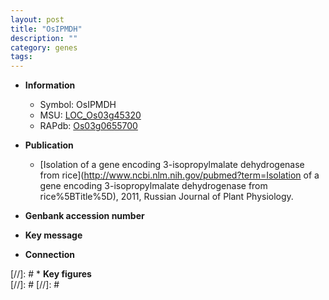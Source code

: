 ```yaml
---
layout: post
title: "OsIPMDH"
description: ""
category: genes
tags: 
---
```


* **Information**  
    + Symbol: OsIPMDH  
    + MSU: [LOC_Os03g45320](http://rice.plantbiology.msu.edu/cgi-bin/ORF_infopage.cgi?orf=LOC_Os03g45320)  
    + RAPdb: [Os03g0655700](http://rapdb.dna.affrc.go.jp/viewer/gbrowse_details/irgsp1?name=Os03g0655700)  

* **Publication**  
    + [Isolation of a gene encoding 3-isopropylmalate dehydrogenase from rice](http://www.ncbi.nlm.nih.gov/pubmed?term=Isolation of a gene encoding 3-isopropylmalate dehydrogenase from rice%5BTitle%5D), 2011, Russian Journal of Plant Physiology.

* **Genbank accession number**  

* **Key message**  

* **Connection**  

[//]: # * **Key figures**  
[//]: # 
[//]: # 
